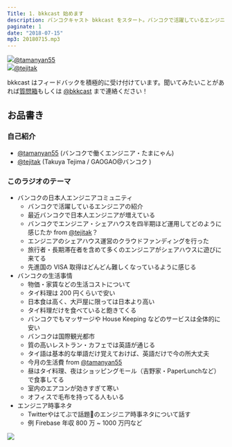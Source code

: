 ```yaml
---
Title: 1. bkkcast 始めます
description: バンコクキャスト bkkcast をスタート。バンコクで活躍しているエンジニアにインタビュー。バンコクの生活事情などについて語る。エンジニア事務所 GAOGAO とは？
paginate: 1
date: "2018-07-15"
mp3: 20180715.mp3
---
```


<div class="presenter-container">
  <div class="presenter-item">
    <a href="https://twitter.com/tamanyan55" target="_blank"><img class="icon" src="https://pbs.twimg.com/profile_images/1089693847423135744/1vQXaEsT_400x400.jpg"><span>@tamanyan55</span></a>
  </div>
  <div class="presenter-item">
    <a href="https://twitter.com/tejitak" target="_blank"><img class="icon" src="https://pbs.twimg.com/profile_images/962982531938246656/wGmx7qIC_400x400.jpg"><span>@tejitak</span></a>
  </div>
</div>

bkkcast はフィードバックを積極的に受け付けています。聞いてみたいことがあれば<a class="notice" href="https://peing.net/ja/bkkcast" target="_blank">質問箱</a>もしくは <a class="notice" href="https://twitter.com/bkkcast" target="_blank">@bkkcast</a> まで連絡ください！

## お品書き

### 自己紹介

 - <a href="https://twitter.com/tamanyan55" target="_blank">@tamanyan55</a> (バンコクで働くエンジニア・たまにゃん)
 - <a href="https://twitter.com/tejitak" target="_blank">@tejitak</a> (Takuya Tejima / GAOGAO@バンコク )

### このラジオのテーマ

- バンコクの日本人エンジニアコミュニティ
  - バンコクで活躍しているエンジニアの紹介
  - 最近バンコクで日本人エンジニアが増えている
  - バンコクでエンジニア・シェアハウスを四半期ほど運用してどのように感じたか from <a href="https://twitter.com/tejitak" target="_blank">@tejitak</a>？
  - エンジニアのシェアハウス運営のクラウドファンディングを行った
  - 旅行者・長期滞在者を含めて多くのエンジニアがシェアハウスに遊びに来てる
  - 先進国の VISA 取得はどんどん難しくなっているように感じる
- バンコクの生活事情
  - 物価・家賃などの生活コストについて
  - タイ料理は 200 円くらいで安い
  - 日本食は高く、大戸屋に限っては日本より高い
  - タイ料理だけを食べていると飽きてくる
  - バンコクでもマッサージや House Keeping などのサービスは全体的に安い
  - バンコクは国際観光都市
  - 質の高いレストラン・カフェでは英語が通じる
  - タイ語は基本的な単語だけ覚えておけば、英語だけで今の所大丈夫
  - 今月の生活費 from <a href="https://twitter.com/tamanyan55" target="_blank">@tamanyan55</a>
  - 昼はタイ料理、夜はショッピングモール（吉野家・PaperLunchなど）で食事してる
  - 室内のエアコンが効きすぎて寒い
  - オフィスで毛布を持ってる人もいる
- エンジニア時事ネタ
  - Twitterやはてぶで話題のエンジニア時事ネタについて話す
  - 例 Firebase 年収 800 万 ~ 1000 万円など

<img src="/img/recording.jpg" />
